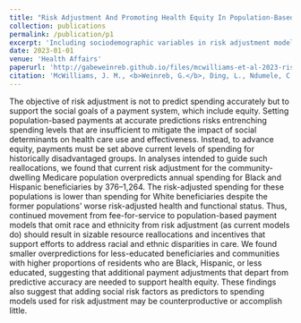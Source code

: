 ```yaml
---
title: "Risk Adjustment And Promoting Health Equity In Population-Based Payment: Concepts And Evidence"
collection: publications
permalink: /publication/p1
excerpt: 'Including sociodemographic variables in risk adjustment models could reduce payments to minoritized grofor marginalized groups.'
date: 2023-01-01
venue: 'Health Affairs'
paperurl: 'http://gabeweinreb.github.io/files/mcwilliams-et-al-2023-risk-adjustment-and-promoting-health-equity-in-population-based-payment-concepts-and-evidence.pdf'
citation: 'McWilliams, J. M., <b>Weinreb, G.</b>, Ding, L., Ndumele, C. D., & Wallace, J. (2023). Risk adjustment and promoting health equity in population-based payment: Concepts and evidence. Health Affairs, 42(1), 105–114. https://doi.org/10.1377/hlthaff.2022.00916 '
---
```


The objective of risk adjustment is not to predict spending accurately but to support the social goals of a payment system, which include equity. Setting population-based payments at accurate predictions risks entrenching spending levels that are insufficient to mitigate the impact of social determinants on health care use and effectiveness. Instead, to advance equity, payments must be set above current levels of spending for historically disadvantaged groups. In analyses intended to guide such reallocations, we found that current risk adjustment for the community-dwelling Medicare population overpredicts annual spending for Black and Hispanic beneficiaries by $376–$1,264. The risk-adjusted spending for these populations is lower than spending for White beneficiaries despite the former populations’ worse risk-adjusted health and functional status. Thus, continued movement from fee-for-service to population-based payment models that omit race and ethnicity from risk adjustment (as current models do) should result in sizable resource reallocations and incentives that support efforts to address racial and ethnic disparities in care. We found smaller overpredictions for less-educated beneficiaries and communities with higher proportions of residents who are Black, Hispanic, or less educated, suggesting that additional payment adjustments that depart from predictive accuracy are needed to support health equity. These findings also suggest that adding social risk factors as predictors to spending models used for risk adjustment may be counterproductive or accomplish little.

